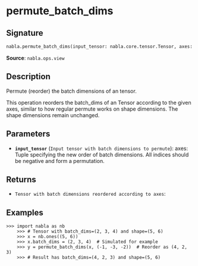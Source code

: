# permute_batch_dims

## Signature

```python
nabla.permute_batch_dims(input_tensor: nabla.core.tensor.Tensor, axes: tuple[int, ...]) -> nabla.core.tensor.Tensor
```

**Source**: `nabla.ops.view`

## Description

Permute (reorder) the batch dimensions of an tensor.

This operation reorders the batch_dims of an Tensor according to the given axes,
similar to how regular permute works on shape dimensions. The shape dimensions
remain unchanged.

## Parameters

- **`input_tensor`** (`Input tensor with batch dimensions to permute`): axes: Tuple specifying the new order of batch dimensions. All indices should be negative and form a permutation.

## Returns

- `Tensor with batch dimensions reordered according to axes`: 

## Examples

```pycon
>>> import nabla as nb
    >>> # Tensor with batch_dims=(2, 3, 4) and shape=(5, 6)
    >>> x = nb.ones((5, 6))
    >>> x.batch_dims = (2, 3, 4)  # Simulated for example
    >>> y = permute_batch_dims(x, (-1, -3, -2))  # Reorder as (4, 2, 3)
    >>> # Result has batch_dims=(4, 2, 3) and shape=(5, 6)
```
